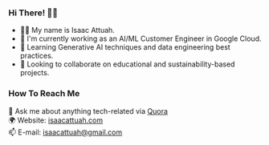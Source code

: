 ### Hi There! 👋🏿
- 👨🏾   My name is Isaac Attuah.
- 🚌   I'm currently working as an AI/ML Customer Engineer in Google Cloud.
- 🌱   Learning Generative AI techniques and data engineering best practices.
- 🤝   Looking to collaborate on educational and sustainability-based projects.

### How To Reach Me
💬 Ask me about anything tech-related via [Quora](https://www.quora.com/profile/Isaac-Attuah-1) \
🌍 Website: [isaacattuah.com](https://isaacattuah.com/) \
📫 E-mail: [isaacattuah@gmail.com](mailto:isaacattuah@gmail.com)

<!--
**isaacattuah/isaacattuah** is a ✨ _special_ ✨ repository because its `README.md` (this file) appears on your GitHub profile.

Here are some ideas to get you started:

- 🔭 I’m currently working on ...
- 🌱 I’m currently learning FLutter and R
- 👯 I’m looking to collaborate on Educational and Sustainability-based projects.
- 🤔 I’m looking for help with ...
- 💬 Ask me about anything tech-related
- 📫 How to reach me: isaacattuah@gmail.com
- ⚡ Fun fact: I'm from Accra, Ghana 🇬🇭 
- 🌱   Learning Flutter, R and C#.
-->
